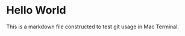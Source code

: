 Hello World
=======================
This is a markdown file constructed to test git usage in Mac Terminal. 